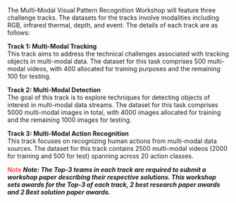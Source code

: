 The Multi-Modal Visual Pattern Recognition Workshop will feature three challenge tracks. The datasets for the tracks involve modalities including RGB, infrared thermal, depth, and event. The details of each track are as follows:   

**Track 1: Multi-Modal Tracking**     
This track aims to address the technical challenges associated with tracking objects in multi-modal data. The dataset for this task comprises 500 multi-modal videos, with 400 allocated for training purposes and the remaining 100 for testing.  

**Track 2: Multi-Modal Detection**    
The goal of this track is to explore techniques for detecting objects of interest in multi-modal data streams. The dataset for this task comprises 5000 multi-modal images in total, with 4000 images allocated for training and the remaining 1000 images for testing.  

**Track 3: Multi-Modal Action Recognition**    
This track focuses on recognizing human actions from multi-modal data sources. The dataset for this track contains 2500 multi-modal videos (2000 for training and 500 for test) spanning across 20 action classes.   

<span style="color:red;">Note</span>
**_Note: The Top-3 teams in each track are required to submit a workshop paper describing their respective solutions. This workshop sets awards for the Top-3 of each track, 2 best research paper awards and 2 Best solution paper awards._**

